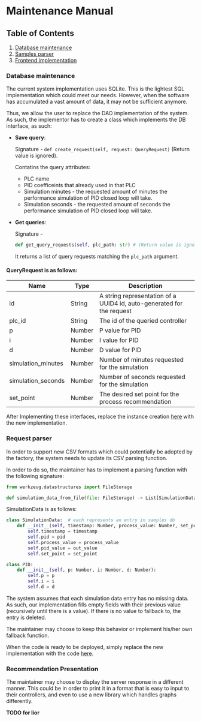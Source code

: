 # Maintenance Manual

## Table of Contents
1. [Database maintenance](#database_maintenance)
2. [Samples parser](#samples_parser)
3. [Frontend implementation](#frontend_implementation)


### Database maintenance <a name="database_maintenance"></a>
The current system implementation uses SQLite. This is the lightest SQL implementation which could meet our needs. 
However, when the software has accumulated a vast amount of data, it may not be sufficient anymore.

Thus, we allow the user to replace the DAO implementation of the system. As such, the implementor has to create a class which
implements the DB interface, as such:

* **Save query**:

    Signature -
```def create_request(self, request: QueryRequest)```
  (Return value is ignored). 

    Contatins the query attributes:   
    * PLC name
    * PID coefficeints that already used in that PLC
    * Simulation minutes - the requested amount of minutes the performance simulation of PID closed loop will take. 
    * Simulation seconds - the requested amount of seconds the performance simulation of PID closed loop will take. 
    

* **Get queries**:

    Signature - 
    ```python
  def get_query_requests(self, plc_path: str) # (Return value is ignored).
  ```
    It returns a list of query requests matching the ```plc_path``` argument.


####    QueryRequest is as follows:

| Name               | Type   | Description                                                           |
|--------------------|--------|-----------------------------------------------------------------------|
| id                 | String | A string representation of a UUID4 id, auto-generated for the request |
| plc_id             | String | The id of the queried controller                                      |
| p                  | Number | P value for PID                                                       |
| i                  | Number | I value for PID                                                       |
| d                  | Number | D value for PID                                                       |
| simulation_minutes | Number | Number of minutes requested for the simulation                        |
| simulation_seconds | Number | Number of seconds requested for the simulation                        |
| set_point          | Number | The desired set point for the process recommendation                  |


After Implementing these interfaces, replace the instance creation [here](https://github.com/MarkOulitin/PID_project/blob/e6e17ac014f01798949ea83347c188fa55e8832e/server.py#L27) with the new implementation.



### Request parser <a name="samples_parser"></a>

In order to support new CSV formats which could potentially be adopted by the factory, the system needs to update its CSV
parsing function.

In order to do so, the maintainer has to implement a parsing function with the following signature:

```python
from werkzeug.datastructures import FileStorage

def simulation_data_from_file(file: FileStorage) -> List[SimulationData]
```

SimulationData is as follows:

```python
class SimulationData:  # each represents an entry in samples db
    def __init__(self, timestamp: Number, process_value: Number, set_point: Number, out_value: Number, pid: PID):
        self.timestamp = timestamp
        self.pid = pid
        self.process_value = process_value
        self.pid_value = out_value
        self.set_point = set_point

class PID:
    def __init__(self, p: Number, i: Number, d: Number):
        self.p = p
        self.i = i
        self.d = d
```


The system assumes that each simulation data entry has no missing data. As such, our implementation fills empty fields with
their previous value (recursively until there is a value). If there is no value to fallback to, the entry is deleted.

The maintainer may choose to keep this behavior or implement his/her own fallback function.

When the code is ready to be deployed, simply replace the new implementation with the code [here](https://github.com/MarkOulitin/PID_project/blob/e6e17ac014f01798949ea83347c188fa55e8832e/server.py#L59).


### Recommendation Presentation <a name="frontend_implementation"></a>

The maintainer may choose to display the server response in a different manner. This could be in order to print it in a format that is easy to input to their controllers,
and even to use a new library which handles graphs differently.

**TODO for lior**


